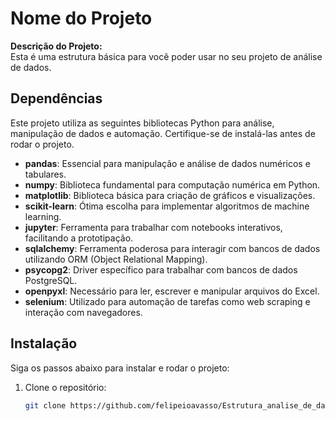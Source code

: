 # Nome do Projeto

**Descrição do Projeto:**  
Esta é uma estrutura básica para você poder usar no seu projeto de análise de dados.

## Dependências

Este projeto utiliza as seguintes bibliotecas Python para análise, manipulação de dados e automação. Certifique-se de instalá-las antes de rodar o projeto.

- **pandas**: Essencial para manipulação e análise de dados numéricos e tabulares.
- **numpy**: Biblioteca fundamental para computação numérica em Python.
- **matplotlib**: Biblioteca básica para criação de gráficos e visualizações.
- **scikit-learn**: Ótima escolha para implementar algoritmos de machine learning.
- **jupyter**: Ferramenta para trabalhar com notebooks interativos, facilitando a prototipação.
- **sqlalchemy**: Ferramenta poderosa para interagir com bancos de dados utilizando ORM (Object Relational Mapping).
- **psycopg2**: Driver específico para trabalhar com bancos de dados PostgreSQL.
- **openpyxl**: Necessário para ler, escrever e manipular arquivos do Excel.
- **selenium**: Utilizado para automação de tarefas como web scraping e interação com navegadores.

## Instalação

Siga os passos abaixo para instalar e rodar o projeto:

1. Clone o repositório:

   ```bash
   git clone https://github.com/felipeioavasso/Estrutura_analise_de_dados.git
